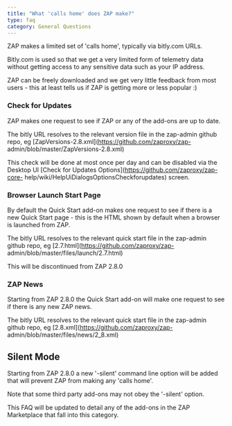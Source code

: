 ```yaml
---
title: "What 'calls home' does ZAP make?"
type: faq
category: General Questions
---
```


ZAP makes a limited set of 'calls home', typically via bitly.com URLs.

Bitly.com is used so that we get a very limited form of telemetry data without
getting access to any sensitive data such as your IP address.

ZAP can be freely downloaded and we get very little feedback from most users -
this at least tells us if ZAP is getting more or less popular :)

###  Check for Updates

ZAP makes one request to see if ZAP or any of the add-ons are up to date.

The bitly URL resolves to the relevant version file in the zap-admin github
repo, eg [ZapVersions-2.8.xml](https://github.com/zaproxy/zap-
admin/blob/master/ZapVersions-2.8.xml)

This check will be done at most once per day and can be disabled via the
Desktop UI [Check for Updates Options](https://github.com/zaproxy/zap-core-
help/wiki/HelpUiDialogsOptionsCheckforupdates) screen.

###  Browser Launch Start Page

By default the Quick Start add-on makes one request to see if there is a new
Quick Start page - this is the HTML shown by default when a browser is
launched from ZAP.

The bitly URL resolves to the relevant quick start file in the zap-admin
github repo, eg [2.7.html](https://github.com/zaproxy/zap-
admin/blob/master/files/launch/2.7.html)

This will be discontinued from ZAP 2.8.0

###  ZAP News

Starting from ZAP 2.8.0 the Quick Start add-on will make one request to see if
there is any new ZAP news.

The bitly URL resolves to the relevant quick start file in the zap-admin
github repo, eg [2.8.xml](https://github.com/zaproxy/zap-
admin/blob/master/files/news/2_8.xml)

##  Silent Mode

Starting from ZAP 2.8.0 a new '-silent' command line option will be added that
will prevent ZAP from making any 'calls home'.

Note that some third party add-ons may not obey the '-silent' option.

This FAQ will be updated to detail any of the add-ons in the ZAP Marketplace
that fall into this category.
